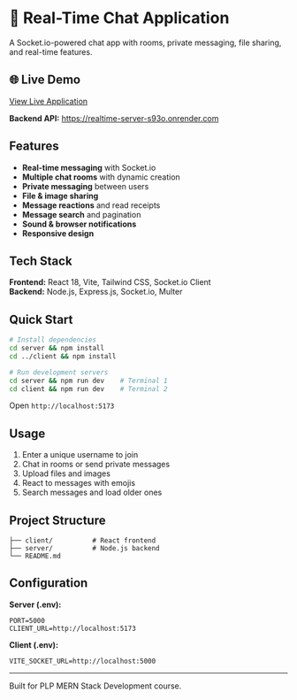 # 🔄 Real-Time Chat Application

A Socket.io-powered chat app with rooms, private messaging, file sharing, and real-time features.

## 🌐 Live Demo

[View Live Application](https://realtime-me02.onrender.com)

**Backend API:** https://realtime-server-s93o.onrender.com

## Features

- **Real-time messaging** with Socket.io
- **Multiple chat rooms** with dynamic creation
- **Private messaging** between users
- **File & image sharing**
- **Message reactions** and read receipts
- **Message search** and pagination
- **Sound & browser notifications**
- **Responsive design**

## Tech Stack

**Frontend:** React 18, Vite, Tailwind CSS, Socket.io Client  
**Backend:** Node.js, Express.js, Socket.io, Multer

## Quick Start

```bash
# Install dependencies
cd server && npm install
cd ../client && npm install

# Run development servers
cd server && npm run dev    # Terminal 1
cd client && npm run dev    # Terminal 2
```

Open `http://localhost:5173`

## Usage

1. Enter a unique username to join
2. Chat in rooms or send private messages
3. Upload files and images
4. React to messages with emojis
5. Search messages and load older ones

## Project Structure

```
├── client/          # React frontend
├── server/          # Node.js backend
└── README.md
```

## Configuration

**Server (.env):**

```
PORT=5000
CLIENT_URL=http://localhost:5173
```

**Client (.env):**

```
VITE_SOCKET_URL=http://localhost:5000
```

---

Built for PLP MERN Stack Development course.
